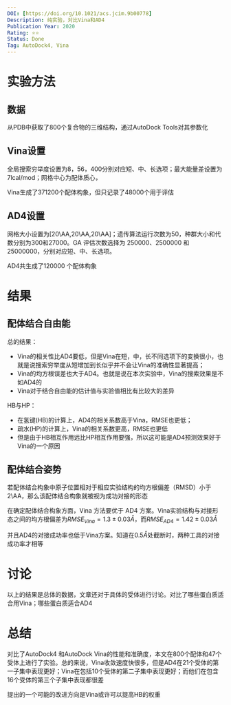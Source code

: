 ```yaml
---
DOI: [https://doi.org/10.1021/acs.jcim.9b00778]
Description: 纯实验，对比Vina和AD4
Publication Year: 2020
Rating: ⭐⭐
Status: Done
Tag: AutoDock4, Vina
---
```

# **实验方法**

## **数据**

从PDB中获取了800个复合物的三维结构，通过AutoDock Tools对其参数化

## **Vina设置**

全局搜索穷举度设置为8，56，400分别对应短、中、长选项；最大能量差设置为7lcal/mod；网格中心为配体质心，

Vina生成了371200个配体构象，但只记录了48000个用于评估

## **AD4设置**

网格大小设置为[20\AA,20\AA,20\AA]；遗传算法运行次数为50，种群大小和代数分别为300和27000。GA 评估次数选择为 250000、2500000 和 25000000，分别对应短、中、长选项。

AD4共生成了120000 个配体构象

# **结果**

## **配体结合自由能**

总的结果：

- Vina的相关性比AD4要低，但是Vina在短，中，长不同选项下的变换很小，也就是说搜索穷举度从短增加到长似乎并不会让Vina的准确性显著提高；
- Vina的均方根误差也大于AD4。也就是说在本次实验中，Vina的搜索效果是不如AD4的
- Vina对于结合自由能的估计值与实验值相比有比较大的差异

HB与HP：
- 在氢键(HB)的计算上，AD4的相关系数高于Vina，RMSE也更低；
- 疏水(HP)的计算上，Vina的相关系数更高，RMSE也更低
- 但是由于HB相互作用远比HP相互作用要强，所以这可能是AD4预测效果好于Vina的一个原因

## **配体结合姿势**

若配体结合构象中原子位置相对于相应实验结构的均方根偏差（RMSD）小于 2\AA，那么该配体结合构象就被视为成功对接的形态

在确定配体结合构象方面，Vina 方法要优于 AD4 方案。Vina实验结构与对接形态之间的均方根偏差为$RMSE_{Vina}=1.3\pm 0.03Å$，而$RMSE_{AD4}=1.42\pm0.03Å$

并且AD4的对接成功率也低于Vina方案。知道在$0.5Å$处截断时，两种工具的对接成功率才相等

# **讨论**

以上的结果是总体的数据，文章还对于具体的受体进行讨论。对比了哪些蛋白质适合用Vina；哪些蛋白质适合AD4

# **总结**

对比了AutoDock4 和AutoDock Vina的性能和准确度，本文在800个配体和47个受体上进行了实验。总的来说，Vina收敛速度快很多，但是AD4在21个受体的第一子集中表现更好；Vina在包括10个受体的第二子集中表现更好；而他们在包含16个受体的第三个子集中表现都很差

提出的一个可能的改进方向是Vina或许可以提高HB的权重